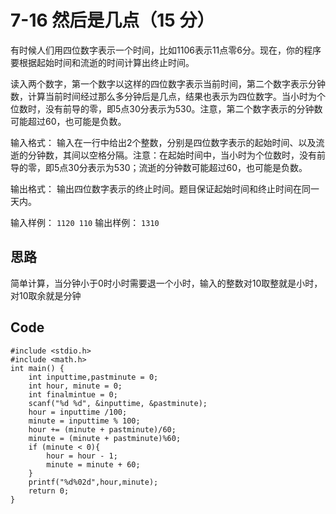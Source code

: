 # 7-16 然后是几点（15 分）
有时候人们用四位数字表示一个时间，比如1106表示11点零6分。现在，你的程序要根据起始时间和流逝的时间计算出终止时间。

读入两个数字，第一个数字以这样的四位数字表示当前时间，第二个数字表示分钟数，计算当前时间经过那么多分钟后是几点，结果也表示为四位数字。当小时为个位数时，没有前导的零，即5点30分表示为530。注意，第二个数字表示的分钟数可能超过60，也可能是负数。

输入格式：
输入在一行中给出2个整数，分别是四位数字表示的起始时间、以及流逝的分钟数，其间以空格分隔。注意：在起始时间中，当小时为个位数时，没有前导的零，即5点30分表示为530；流逝的分钟数可能超过60，也可能是负数。

输出格式：
输出四位数字表示的终止时间。题目保证起始时间和终止时间在同一天内。

输入样例：
`1120 110`
输出样例：
`1310`
## 思路
简单计算，当分钟小于0时小时需要退一个小时，输入的整数对10取整就是小时，对10取余就是分钟
## Code
```
#include <stdio.h>
#include <math.h>
int main() { 
	int inputtime,pastminute = 0;
	int hour, minute = 0;
	int finalmintue = 0;
	scanf("%d %d", &inputtime, &pastminute);
	hour = inputtime /100;
	minute = inputtime % 100;
	hour += (minute + pastminute)/60;
	minute = (minute + pastminute)%60;
	if (minute < 0){
		hour = hour - 1;
		minute = minute + 60; 
	}
	printf("%d%02d",hour,minute);
	return 0;
}
```
